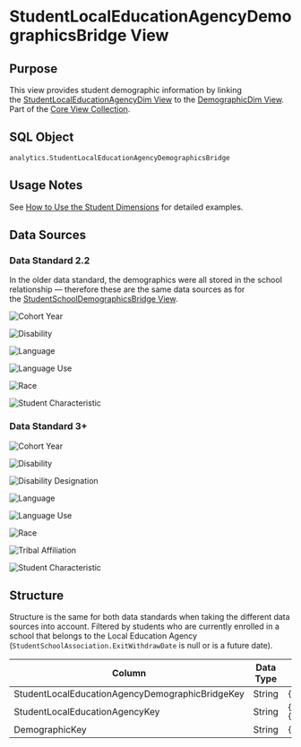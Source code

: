 # StudentLocalEducationAgencyDemographicsBridge View

## Purpose

This view provides student demographic information by linking
the [StudentLocalEducationAgencyDim
View](./studentlocaleducationagencydim-view.md) to
the [DemographicDim View](./demographicdim-view.md). Part
of the [Core View Collection](./readme.md).

## SQL Object

`analytics.StudentLocalEducationAgencyDemographicsBridge`

## Usage Notes

See [How to Use the Student
Dimensions](../../../user-guide/how-to-use-the-student-dimensions.md) for
detailed examples.

## Data Sources

### Data Standard 2.2

In the older data standard, the demographics were all stored in the school
relationship — therefore these are the same data sources as for
the [StudentSchoolDemographicsBridge
View](./studentschooldemographicsbridge-view.md).

![Cohort Year](https://edfidocs.blob.core.windows.net/$web/img/reference/analytics-middle-tier/CohortYear%20DS2.2.png)

![Disability](https://edfidocs.blob.core.windows.net/$web/img/reference/analytics-middle-tier/Disability%20DS2.2.png)

![Language](https://edfidocs.blob.core.windows.net/$web/img/reference/analytics-middle-tier/Language%20DS2.2.png)

![Language Use](https://edfidocs.blob.core.windows.net/$web/img/reference/analytics-middle-tier/LanguageUse%20DS2.2.png)

![Race](https://edfidocs.blob.core.windows.net/$web/img/reference/analytics-middle-tier/Race%20DS2.2.png)

![Student Characteristic](https://edfidocs.blob.core.windows.net/$web/img/reference/analytics-middle-tier/StudentCharacteristic%20DS2.2.png)

### Data Standard 3+

![Cohort Year](https://edfidocs.blob.core.windows.net/$web/img/reference/analytics-middle-tier/Cohort%20Year%20DS3.x.png)

![Disability](https://edfidocs.blob.core.windows.net/$web/img/reference/analytics-middle-tier/Disabilty%20DS3.x.png)

![Disability Designation](https://edfidocs.blob.core.windows.net/$web/img/reference/analytics-middle-tier/Disability%20Designation%20DS3.x.png)

![Language](https://edfidocs.blob.core.windows.net/$web/img/reference/analytics-middle-tier/Language%20DS3.x.png)

![Language Use](https://edfidocs.blob.core.windows.net/$web/img/reference/analytics-middle-tier/Language%20Use%20DS3.x.png)

![Race](https://edfidocs.blob.core.windows.net/$web/img/reference/analytics-middle-tier/Race%20DS3.x.png)

![Tribal Affiliation](https://edfidocs.blob.core.windows.net/$web/img/reference/analytics-middle-tier/Tribal%20Affiliation%20DS3.x.png)

![Student Characteristic](https://edfidocs.blob.core.windows.net/$web/img/reference/analytics-middle-tier/Student%20Characteristic%20DS3.x.png)

## Structure

Structure is the same for both data standards when taking the different data
sources into account. Filtered by students who are currently enrolled in a
school that belongs to the Local Education Agency
(`StudentSchoolAssociation.ExitWithdrawDate` is null or is a future date).

| Column | Data Type | Source | Description |
| --- | --- | --- | --- |
| StudentLocalEducationAgencyDemographicBridgeKey | String | `{DemographicKey}-{StudentLocalEducationAgencyKey}` | Primary key |
| StudentLocalEducationAgencyKey | String | `{Student.StudentUniqueId}-{StudentEducationOrganization.EducationOrganizationId}` |     |
| DemographicKey | String | `{Demographic}:{Descriptor.CodeValue}` |     |
